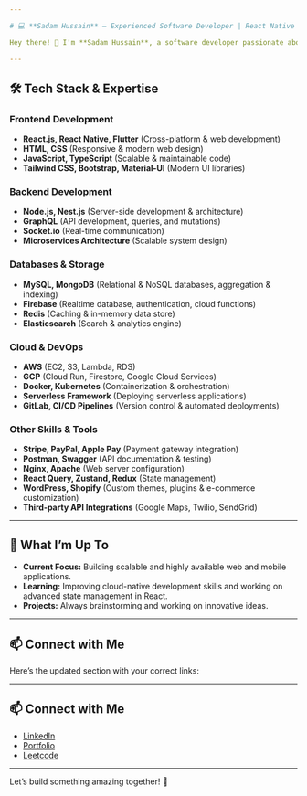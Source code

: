 ```yaml
---

# 💻 **Sadam Hussain** — Experienced Software Developer | React Native | React.js | Node.js | Full Stack Enthusiast  

Hey there! 👋 I'm **Sadam Hussain**, a software developer passionate about building high-performance, scalable, and user-friendly applications. I love solving complex problems and working with cutting-edge technologies to deliver impactful digital solutions.  

---
```


## 🛠️ **Tech Stack & Expertise**  

### **Frontend Development**  
- **React.js, React Native, Flutter** (Cross-platform & web development)  
- **HTML, CSS** (Responsive & modern web design)  
- **JavaScript, TypeScript** (Scalable & maintainable code)  
- **Tailwind CSS, Bootstrap, Material-UI** (Modern UI libraries)  

### **Backend Development**  
- **Node.js, Nest.js** (Server-side development & architecture)  
- **GraphQL** (API development, queries, and mutations)  
- **Socket.io** (Real-time communication)  
- **Microservices Architecture** (Scalable system design)  

### **Databases & Storage**  
- **MySQL, MongoDB** (Relational & NoSQL databases, aggregation & indexing)  
- **Firebase** (Realtime database, authentication, cloud functions)  
- **Redis** (Caching & in-memory data store)  
- **Elasticsearch** (Search & analytics engine)  

### **Cloud & DevOps**  
- **AWS** (EC2, S3, Lambda, RDS)  
- **GCP** (Cloud Run, Firestore, Google Cloud Services)  
- **Docker, Kubernetes** (Containerization & orchestration)  
- **Serverless Framework** (Deploying serverless applications)  
- **GitLab, CI/CD Pipelines** (Version control & automated deployments)  

### **Other Skills & Tools**  
- **Stripe, PayPal, Apple Pay** (Payment gateway integration)  
- **Postman, Swagger** (API documentation & testing)  
- **Nginx, Apache** (Web server configuration)  
- **React Query, Zustand, Redux** (State management)  
- **WordPress, Shopify** (Custom themes, plugins & e-commerce customization)  
- **Third-party API Integrations** (Google Maps, Twilio, SendGrid)  

---

## 🚀 **What I’m Up To**  
- **Current Focus:** Building scalable and highly available web and mobile applications.  
- **Learning:** Improving cloud-native development skills and working on advanced state management in React.  
- **Projects:** Always brainstorming and working on innovative ideas.  

---

## 📫 **Connect with Me**  
Here’s the updated section with your correct links:

---

## 📫 **Connect with Me**  
- [LinkedIn](https://www.linkedin.com/in/sadam-hussain-dev/)  
- [Portfolio](https://sadam-portfolio.web.app/)  
- [Leetcode](https://leetcode.com/u/sadam-hussain/)  

---

Let’s build something amazing together! 🚀  
